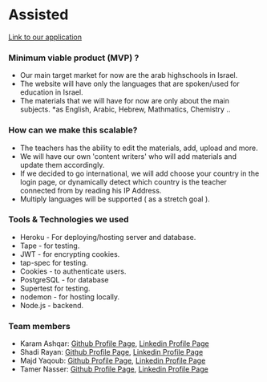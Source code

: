 # Assisted

[Link to our application](https://assistedapp.herokuapp.com/)

### Minimum viable product (MVP) ?

* Our main target market for now are the arab highschools in Israel.
* The website will have only the languages that are spoken/used for education in Israel.
* The materials that we will have for now are only about the main subjects. *as English, Arabic, Hebrew, Mathmatics, Chemistry ..

### How can we make this scalable? 

* The teachers has the ability to edit the materials, add, upload and more.
* We will have our own 'content writers' who will add materials and update them accordingly.
* If we decided to go international, we will add choose your country in the login page, or dynamically detect which country is the teacher connected from by reading his IP Address. 
* Multiply languages will be supported ( as a stretch goal ).


### Tools & Technologies we used
* Heroku - For deploying/hosting server and database.
* Tape - for testing.
* JWT - for encrypting cookies.
* tap-spec for testing.
* Cookies - to authenticate users.
* PostgreSQL - for database
* Supertest for testing.
* nodemon - for hosting locally.
* Node.js - backend.

### Team members
* Karam Ashqar: [Github Profile Page](https://github.com/karam1ashqar), [Linkedin Profile Page](https://www.linkedin.com/in/karam1ashqar/)
* Shadi Rayan: [Github Profile Page](https://github.com/mrfong), [Linkedin Profile Page](https://www.linkedin.com/in/shadirayan/)
* Majd Yaqoub: [Github Profile Page](https://github.com/majdya), [Linkedin Profile Page](https://www.linkedin.com/in/majd-yaqub/)
* Tamer Nasser: [Github Profile Page](https://github.com/tamerNasser), [Linkedin Profile Page](https://www.linkedin.com/in/tamernasser/)
